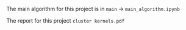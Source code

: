 The main algorithm for this project is in `main` -> `main_algorithm.ipynb`

The report for this project `cluster kernels.pdf`
